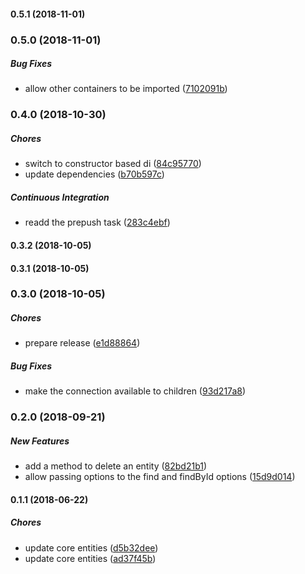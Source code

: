 #### 0.5.1 (2018-11-01)

### 0.5.0 (2018-11-01)

##### Bug Fixes

*  allow other containers to be imported ([7102091b](https://code.flyacts.com/backend/core-entities/commit/7102091b6e1b51282589435a67fd3a36b44759cc))

### 0.4.0 (2018-10-30)

##### Chores

*  switch to constructor based di ([84c95770](https://code.flyacts.com/backend/core-entities/commit/84c957701be7d6ffc1677442b43f14bb9b40fa27))
*  update dependencies ([b70b597c](https://code.flyacts.com/backend/core-entities/commit/b70b597cf88ebe8904f6ad483c11580577df79ca))

##### Continuous Integration

*  readd the prepush task ([283c4ebf](https://code.flyacts.com/backend/core-entities/commit/283c4ebfb356c6da06f07b7edb15b6fbfe0829c1))

#### 0.3.2 (2018-10-05)

#### 0.3.1 (2018-10-05)

### 0.3.0 (2018-10-05)

##### Chores

*  prepare release ([e1d88864](https://code.flyacts.com/backend/core-entities/commit/e1d88864942aa1efe797f0fd4cbdf92b0ad1e5d5))

##### Bug Fixes

*  make the connection available to children ([93d217a8](https://code.flyacts.com/backend/core-entities/commit/93d217a847b126f7bea1eecba5b209342ebfc7d7))

### 0.2.0 (2018-09-21)

##### New Features

*  add a method to delete an entity ([82bd21b1](https://code.flyacts.com/backend/core-entities/commit/82bd21b174dd89593eb85fdc1f7f0f3edb9e2d5c))
*  allow passing options to the find and findById options ([15d9d014](https://code.flyacts.com/backend/core-entities/commit/15d9d014daff92779f9875e02ae487f8f0fe2eb5))

#### 0.1.1 (2018-06-22)

##### Chores

*  update core entities ([d5b32dee](https://code.flyacts.com/backend/core-entities/commit/d5b32dee390d8ed04e393dc01fca601987283006))
*  update core entities ([ad37f45b](https://code.flyacts.com/backend/core-entities/commit/ad37f45b0d49db339e13edaf90768abd88bb02b0))

